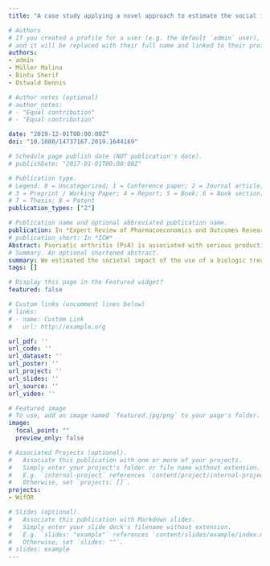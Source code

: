```yaml
---
title: "A case study applying a novel approach to estimate the social impact of a medical innovation - the use of secukinumab for psoriatic arthritis in Germany"

# Authors
# If you created a profile for a user (e.g. the default `admin` user), write the username (folder name) here 
# and it will be replaced with their full name and linked to their profile.
authors:
- admin
- Müller Malina
- Bintu Sherif
- Ostwald Dennis

# Author notes (optional)
# author_notes:
# - "Equal contribution"
# - "Equal contribution"

date: "2019-12-01T00:00:00Z"
doi: "10.1080/14737167.2019.1644169"

# Schedule page publish date (NOT publication's date).
# publishDate: "2017-01-01T00:00:00Z"

# Publication type.
# Legend: 0 = Uncategorized; 1 = Conference paper; 2 = Journal article;
# 3 = Preprint / Working Paper; 4 = Report; 5 = Book; 6 = Book section;
# 7 = Thesis; 8 = Patent
publication_types: ["2"]

# Publication name and optional abbreviated publication name.
publication: In *Expert Review of Pharmacoeconomics and Outcomes Research*
# publication_short: In *ICW*
Abstract: Psoriatic arthritis (PsA) is associated with serious productivity impairment. Secukinumab, a fully human IL-17A inhibitor, provides sustained relief from PsA symptoms. This study estimates the societal economic benefits of using secukinumab instead of conventional disease-modifying anti- rheumatic drugs (DMARDs) for treating patients with active PsA in Germany from 2016 to 2030. A Markov and a population model simulated the functional impairment of German PsA patients. The relationship between functional impairment and work productivity was used to determine the productivity difference in the populations treated with secukinumab and csDMARDs. The corre- sponding gains in productive time were allocated to paid and unpaid activities and valued according to gross value added (GVA). Since increased productivity has the potential to stimulate greater macro- economic effects, indirect and induced GVA effects were calculated as well. The use of secukinumab reduces the productivity impairment in the target population on average by 13 percentage points. This difference could generate 32 million active and productive hours until the year 2030, which translates to GVA equivalents of €1.3 billion. Including indirect and induced effects yield an economic estimate of €2.7 billion GVA equivalent. The improvements in PsA-related functional impairment could lead to sizable productivity effects within the economy.
# Summary. An optional shortened abstract.
summary: We estimated the societal impact of the use of a biologic treatment for psoriatic arthritis in Germany for the years 2016 to 2030.
tags: []

# Display this page in the Featured widget?
featured: false

# Custom links (uncomment lines below)
# links:
# - name: Custom Link
#   url: http://example.org

url_pdf: ''
url_code: ''
url_dataset: ''
url_poster: ''
url_project: ''
url_slides: ''
url_source: ''
url_video: ''

# Featured image
# To use, add an image named `featured.jpg/png` to your page's folder. 
image:
  focal_point: ""
  preview_only: false

# Associated Projects (optional).
#   Associate this publication with one or more of your projects.
#   Simply enter your project's folder or file name without extension.
#   E.g. `internal-project` references `content/project/internal-project/index.md`.
#   Otherwise, set `projects: []`.
projects:
- WifOR

# Slides (optional).
#   Associate this publication with Markdown slides.
#   Simply enter your slide deck's filename without extension.
#   E.g. `slides: "example"` references `content/slides/example/index.md`.
#   Otherwise, set `slides: ""`.
# slides: example
---
```



